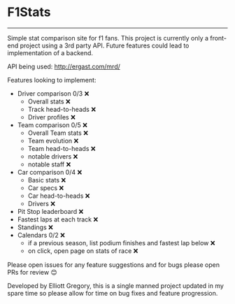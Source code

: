 # F1Stats
---

Simple stat comparison site for f1 fans. This project is currently only a front-end project using a 3rd party API. Future features could lead to implementation of a backend.

API being used: http://ergast.com/mrd/

Features looking to implement:
- Driver comparison 0/3 ❌
    - Overall stats ❌
    - Track head-to-heads ❌
    - Driver profiles ❌
- Team comparison 0/5 ❌
    - Overall Team stats ❌
    - Team evolution ❌
    - Team head-to-heads ❌
    - notable drivers ❌
    - notable staff ❌
- Car comparison 0/4 ❌
    - Basic stats ❌
    - Car specs ❌
    - Car head-to-heads ❌
    - Drivers ❌
- Pit Stop leaderboard ❌
- Fastest laps at each track ❌
- Standings ❌
- Calendars 0/2 ❌
    - if a previous season, list podium finishes and fastest lap below ❌
    - on click, open page on stats of race ❌

Please open issues for any feature suggestions and for bugs please open PRs for review 😊

Developed by Elliott Gregory, this is a single manned project updated in my spare time so please allow for time on bug fixes and feature progression.